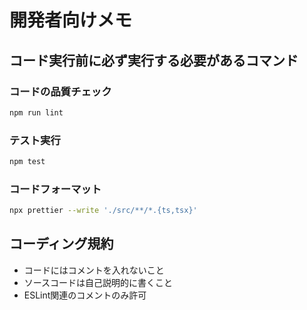 # 開発者向けメモ

## コード実行前に必ず実行する必要があるコマンド

### コードの品質チェック

```bash
npm run lint
```

### テスト実行

```bash
npm test
```

### コードフォーマット

```bash
npx prettier --write './src/**/*.{ts,tsx}'
```

## コーディング規約

- コードにはコメントを入れないこと
- ソースコードは自己説明的に書くこと
- ESLint関連のコメントのみ許可
